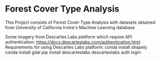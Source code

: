 # Forest Cover Type Analysis
This Project consists of Forest Cover Type Analysis with datasets obtained from University of California Irvine's Machine Learning database



Some imagery from Descartes Labs platform which require API authentication:
https://docs.descarteslabs.com/authentication.html 
Requirements for using Descartes Labs platform:
conda install shapely
conda install gdal
pip install descarteslabs
descarteslabs auth login
